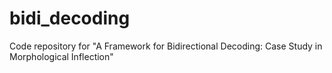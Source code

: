 # bidi_decoding
Code repository for "A Framework for Bidirectional Decoding: Case Study in Morphological Inflection"
